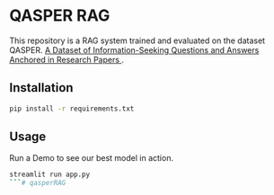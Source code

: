 # QASPER RAG

This repository is a RAG system trained and evaluated on the dataset QASPER. [A Dataset of Information-Seeking Questions and Answers Anchored in Research Papers
](https://arxiv.org/abs/2105.03011). 

## Installation

```bash
pip install -r requirements.txt
```

## Usage
Run a Demo to see our best model in action.
```bash
streamlit run app.py
```# qasperRAG
